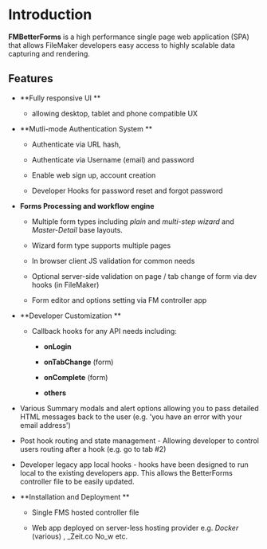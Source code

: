 # Introduction

**FMBetterForms** is a high performance single page web application \(SPA\) that allows FileMaker developers easy access to highly scalable data capturing and rendering.

## Features

* **Fully responsive UI **

  * allowing desktop, tablet and phone compatible UX
  
  
* **Mutli-mode Authentication System **

  * Authenticate via URL hash,

  * Authenticate via Username \(email\) and password

  * Enable web sign up, account creation

  * Developer Hooks for password reset and forgot password

* **Forms Processing and workflow engine**

  * Multiple form types including  _plain_ and _multi-step wizard_ and _Master-Detail_ base layouts.

  * Wizard form type supports multiple pages

  * In browser client JS validation for common needs

  * Optional server-side validation on page / tab change of form via dev hooks \(in FileMaker\)

  * Form editor and options setting via FM controller app

* **Developer Customization **

  * Callback hooks for any API needs including:

    * **onLogin**

    * **onTabChange** \(form\)

    * **onComplete** \(form\)

    * **others**

* Various Summary modals and alert options allowing you to pass detailed HTML messages back to the user \(e.g. 'you have an error with your email address'\)

* Post hook routing and state management - Allowing developer to control users routing after a hook \(e.g. go to tab \#2\)

* Developer legacy app local hooks  - hooks have been designed to run local to the existing developers app. This allows the BetterForms controller file to be easily updated.

* **Installation and Deployment **

  * Single FMS hosted controller file

  * Web app deployed on server-less hosting provider e.g. _Docker_ \(various\) , \_Zeit.co No\_w etc.
  
  
  
  
 



